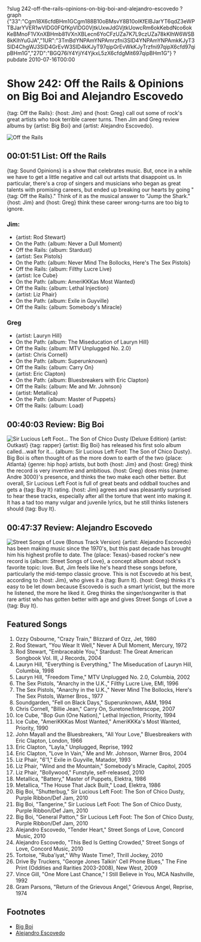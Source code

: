 ?slug 242-off-the-rails-opinions-on-big-boi-and-alejandro-escovedo
?graph {"33":"Cgm18X6cfdBHm1GCgm188B10oBMsvY8B10oIKfElBJarYT6qdZ3eWPTBJarYVER1wVlDG0FQfKpVlDG0VjtkUxwJdGVjtkUowcRm6okKebdNco6okKeBMnoF1VXnXBHmb81VXnXBLecn6YoCFzUZa7K7L9czUZa78kKlhW6WSB8kKlhYuGJA","1UR":"3TmBdYNPAmYNPAmrzfni3SID4YNPAmYNPAmkKJyT3SID4ChgWJ3SID4GrEvW3SID4kKJyT97qipGrEvWkKJyTrzfni97qipX6cfd97qipBHm1G","27D":"BGQ76iY4YjiY4YjkxL5zX6cfdgMit697qipBHm1G"}
?pubdate 2010-07-16T00:00

# Show 242: Off the Rails & Opinions on Big Boi and Alejandro Escovedo
{tag: Off the Rails}: {host: Jim} and {host: Greg} call out some of rock's great artists who took terrible career turns. Then Jim and Greg review albums by {artist: Big Boi} and {artist: Alejandro Escovedo}.

![Off the Rails](//static.soundopinions.org/images/2010/offtherails.jpg)

## 00:01:51 List: Off the Rails
{tag: Sound Opinions} is a show that celebrates music. But, once in a while we have to get a little negative and call out artists that disappoint us. In particular, there's a crop of singers and musicians who began as great talents with promising careers, but ended up breaking our hearts by going "{tag: Off the Rails}." Think of it as the musical answer to "Jump the Shark." {host: Jim} and {host: Greg} think these career wrong-turns are too big to ignore.

### Jim:

- {artist: Rod Stewart}
 - On the Path: {album: Never a Dull Moment}
 - Off the Rails: {album: Stardust}
- {artist: Sex Pistols}
 - On the Path: {album: Never Mind The Bollocks, Here's The Sex Pistols}
 - Off the Rails: {album: Filthy Lucre Live}
- {artist: Ice Cube}
 - On the Path: {album: AmeriKKKas Most Wanted}
 - Off the Rails: {album: Lethal Injection}
- {artist: Liz Phair}
 - On the Path: {album: Exile in Guyville}
 - Off the Rails: {album: Somebody's Miracle}

### Greg
- {artist: Lauryn Hill}
 - On the Path: {album: The Miseducation of Lauryn Hill}
 - Off the Rails: {album: MTV Unplugged No. 2.0}
- {artist: Chris Cornell}
 - On the Path: {album: Superunknown}
 - Off the Rails: {album: Carry On}
- {artist: Eric Clapton}
 - On the Path: {album: Bluesbreakers with Eric Clapton}
 - Off the Rails: {album: Me and Mr. Johnson}
- {artist: Metallica}
 - On the Path: {album: Master of Puppets}
 - Off the Rails: {album: Load}

## 00:40:03 Review: Big Boi
![Sir Lucious Left Foot... The Son of Chico Dusty (Deluxe Edition)](//static.soundopinions.org/assets/242/1UR0.jpg "130023951/379693211")
{artist: Outkast} {tag: rapper} {artist: Big Boi} has released his first solo album called...wait for it... {album: Sir Lucious Left Foot: The Son of Chico Dusty}. Big Boi is often thought of as the more down to earth of the two {place: Atlanta} {genre: hip hop} artists, but both {host: Jim} and {host: Greg} think the record is very inventive and ambitious. {host: Greg} does miss {name: Andre 3000}'s presence, and thinks the two make each other better. But overall, Sir Lucious Left Foot is full of great beats and oddball touches and gets a {tag: Buy It} rating. {host: Jim} agrees and was pleasantly surprised to hear these tracks, especially after all the torture that went into making it. It has a tad too many vulgar and juvenile lyrics, but he still thinks listeners should {tag: Buy It}.

## 00:47:37 Review: Alejandro Escovedo
![Street Songs of Love (Bonus Track Version)](//static.soundopinions.org/assets/242/27D0.jpg "4034262/378412750")
{artist: Alejandro Escovedo} has been making music since the 1970's, but this past decade has brought him his highest profile to date. The {place: Texas}-based rocker's new record is {album: Street Songs of Love}, a concept album about rock's favorite topic: love. But, Jim feels like he's heard these songs before, particularly the mid-tempo classic groove. This is not Escovedo at his best, according to {host: Jim}, who gives it a {tag: Burn It}. {host: Greg} thinks it's easy to be let down because Escovedo is such a smart lyricist, but the more he listened, the more he liked it. Greg thinks the singer/songwriter is that rare artist who has gotten better with age and gives Street Songs of Love a {tag: Buy It}.


## Featured Songs
1. Ozzy Osbourne, "Crazy Train," Blizzard of Ozz, Jet, 1980 
2. Rod Stewart, "You Wear It Well," Never A Dull Moment, Mercury, 1972
3. Rod Stewart, "Embraceable You," Stardust: The Great American Songbook Vol. III, J Records, 2004
4. Lauryn Hill, "Everything is Everything," The Miseducation of Lauryn Hill, Columbia, 1998
5. Lauryn Hill, "Freedom Time," MTV Unplugged No. 2.0, Columbia, 2002
6. The Sex Pistols, "Anarchy in the U.K.," Filthy Lucre Live, EMI, 1996
7. The Sex Pistols, "Anarchy in the U.K.," Never Mind The Bollocks, Here's The Sex Pistols, Warner Bros., 1977
8. Soundgarden, "Fell on Black Days," Superunknown, A&M, 1994 
9. Chris Cornell, "Billie Jean," Carry On, Suretone/Interscope, 2007
10. Ice Cube, "Bop Gun (One Nation)," Lethal Injection, Priority, 1994
11. Ice Cube, "AmeriKKKas Most Wanted," AmeriKKKa's Most Wanted, Priority, 1990
12. John Mayall and the Bluesbreakers, "All Your Love," Bluesbreakers with Eric Clapton, London, 1966 
13. Eric Clapton, "Layla," Unplugged, Reprise, 1992
14. Eric Clapton, "Love In Vain," Me and Mr. Johnson, Warner Bros, 2004
15. Liz Phair, "6'1," Exile in Guyville, Matador, 1993
16. Liz Phair, "Wind and the Mountain," Somebody's Miracle, Capitol, 2005
17. Liz Phair, "Bollywood," Funstyle, self-released, 2010
18. Metallica, "Battery," Master of Puppets, Elektra, 1986
19. Metallica, "The House That Jack Built," Load, Elektra, 1986
20. Big Boi, "Shutterbug," Sir Lucious Left Foot: The Son of Chico Dusty, Purple Ribbon/Def Jam, 2010
21. Big Boi, "Tangerine," Sir Lucious Left Foot: The Son of Chico Dusty, Purple Ribbon/Def Jam, 2010
22. Big Boi, "General Patton," Sir Lucious Left Foot: The Son of Chico Dusty, Purple Ribbon/Def Jam, 2010
23. Alejandro Escovedo, "Tender Heart," Street Songs of Love, Concord Music, 2010
24. Alejandro Escovedo, "This Bed Is Getting Crowded," Street Songs of Love, Concord Music, 2010
25. Tortoise, "Ruba'iyat," Why Waste Time?, Thrill Jockey, 2010
26. Drive By Truckers, "George Jones Talkin' Cell Phone Blues," The Fine Print (Oddities and Rarities 2003-2008), New West, 2009
27. Vince Gill, "One More Last Chance," I Still Believe in You, MCA Nashville, 1992
28. Gram Parsons, "Return of the Grievous Angel," Grievous Angel, Reprise, 1974


## Footnotes
- [Big Boi](http://bigboi.com/)
- [Alejandro Escovedo](http://www.alejandroescovedo.com/)
